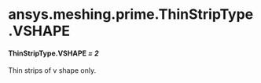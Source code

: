 <a id="ansys-meshing-prime-thinstriptype-vshape"></a>

# ansys.meshing.prime.ThinStripType.VSHAPE

<a id="ansys.meshing.prime.ThinStripType.VSHAPE"></a>

#### ThinStripType.VSHAPE *= 2*

Thin strips of v shape only.

<!-- !! processed by numpydoc !! -->
